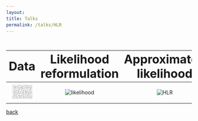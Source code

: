 ```yaml
---
layout: 
title: Talks
permalink: /talks/HLR
---
```


<br>

| <font size="6"> Data </font> | <font size="6"> Likelihood reformulation </font> | <font size="6"> Approximated likelihood </font> |
| :---: | :---: | :---: |
|  ![data](/assets/HLR/allData.png)| ![likelihood](/assets/HLR/likelihood.gif) | ![HLR](/assets/HLR/HLR.gif) |


[back](/talks)


